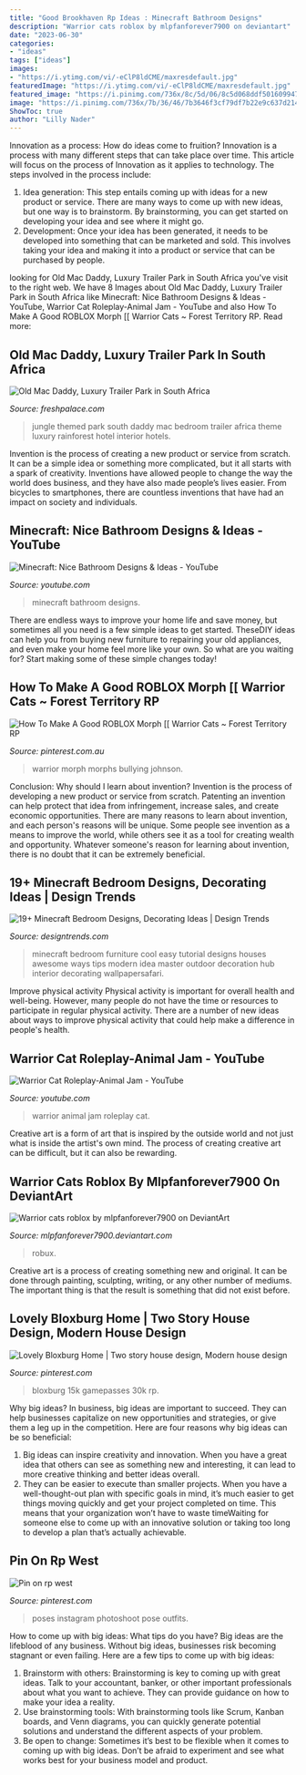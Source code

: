```yaml
---
title: "Good Brookhaven Rp Ideas : Minecraft Bathroom Designs"
description: "Warrior cats roblox by mlpfanforever7900 on deviantart"
date: "2023-06-30"
categories:
- "ideas"
tags: ["ideas"]
images:
- "https://i.ytimg.com/vi/-eClP8ldCME/maxresdefault.jpg"
featuredImage: "https://i.ytimg.com/vi/-eClP8ldCME/maxresdefault.jpg"
featured_image: "https://i.pinimg.com/736x/8c/5d/06/8c5d068ddf501609947c5821de702cf5.jpg"
image: "https://i.pinimg.com/736x/7b/36/46/7b3646f3cf79df7b22e9c637d21470d1.jpg"
ShowToc: true
author: "Lilly Nader"
---
```



Innovation as a process: How do ideas come to fruition?
Innovation is a process with many different steps that can take place over time. This article will focus on the process of Innovation as it applies to technology. The steps involved in the process include: 
1. Idea generation: This step entails coming up with ideas for a new product or service. There are many ways to come up with new ideas, but one way is to brainstorm. By brainstorming, you can get started on developing your idea and see where it might go. 
2. Development: Once your idea has been generated, it needs to be developed into something that can be marketed and sold. This involves taking your idea and making it into a product or service that can be purchased by people. 

	

		
looking for Old Mac Daddy, Luxury Trailer Park in South Africa you've visit to the right web. We have 8 Images about Old Mac Daddy, Luxury Trailer Park in South Africa like Minecraft: Nice Bathroom Designs &amp; Ideas - YouTube, Warrior Cat Roleplay-Animal Jam - YouTube and also How To Make A Good ROBLOX Morph [[ Warrior Cats ~ Forest Territory RP. Read more:
		
    
## Old Mac Daddy, Luxury Trailer Park In South Africa

<img loading=lazy src="http://www.freshpalace.com/wp-content/uploads/2013/05/Trailer-Park-South-Africa-Jungle-Themed-Bedroom.jpg" onerror="this.onerror=null;this.src='https://tse4.mm.bing.net/th?id=OIP.fAfLw17AbmTDUQ8JPbFC0wHaE8&amp;pid=15.1';" alt="Old Mac Daddy, Luxury Trailer Park in South Africa">

_Source: freshpalace.com_

>jungle themed park south daddy mac bedroom trailer africa theme luxury rainforest hotel interior hotels. 

	

Invention is the process of creating a new product or service from scratch. It can be a simple idea or something more complicated, but it all starts with a spark of creativity. Inventions have allowed people to change the way the world does business, and they have also made people’s lives easier. From bicycles to smartphones, there are countless inventions that have had an impact on society and individuals.

    
## Minecraft: Nice Bathroom Designs &amp; Ideas - YouTube

<img loading=lazy src="http://i.ytimg.com/vi/J9TO_pAsVNw/maxresdefault.jpg" onerror="this.onerror=null;this.src='https://tse3.mm.bing.net/th?id=OIP.fCEVHEuPT82c3G7Mp4XOHgHaEK&amp;pid=15.1';" alt="Minecraft: Nice Bathroom Designs &amp; Ideas - YouTube">

_Source: youtube.com_

>minecraft bathroom designs. 

	

There are endless ways to improve your home life and save money, but sometimes all you need is a few simple ideas to get started. TheseDIY ideas can help you from buying new furniture to repairing your old appliances, and even make your home feel more like your own. So what are you waiting for? Start making some of these simple changes today!

    
## How To Make A Good ROBLOX Morph [[ Warrior Cats ~ Forest Territory RP

<img loading=lazy src="https://i.pinimg.com/736x/8c/5d/06/8c5d068ddf501609947c5821de702cf5.jpg" onerror="this.onerror=null;this.src='https://tse3.mm.bing.net/th?id=OIP.TY9VhpbI7BHIcGR88UsYqwHaEK&amp;pid=15.1';" alt="How To Make A Good ROBLOX Morph [[ Warrior Cats ~ Forest Territory RP">

_Source: pinterest.com.au_

>warrior morph morphs bullying johnson. 

	

Conclusion: Why should I learn about invention?
Invention is the process of developing a new product or service from scratch. Patenting an invention can help protect that idea from infringement, increase sales, and create economic opportunities. There are many reasons to learn about invention, and each person's reasons will be unique. Some people see invention as a means to improve the world, while others see it as a tool for creating wealth and opportunity. Whatever someone's reason for learning about invention, there is no doubt that it can be extremely beneficial.

    
## 19+ Minecraft Bedroom Designs, Decorating Ideas | Design Trends

<img loading=lazy src="https://images.designtrends.com/wp-content/uploads/2015/10/11102115/Minecraft-Furniture-Bedroom-tips-.png" onerror="this.onerror=null;this.src='https://tse3.mm.bing.net/th?id=OIP.6B3ujuLkObc0b25LiZv_1wHaFm&amp;pid=15.1';" alt="19+ Minecraft Bedroom Designs, Decorating Ideas | Design Trends">

_Source: designtrends.com_

>minecraft bedroom furniture cool easy tutorial designs houses awesome ways tips modern idea master outdoor decoration hub interior decorating wallpapersafari. 

	

Improve physical activity
Physical activity is important for overall health and well-being. However, many people do not have the time or resources to participate in regular physical activity. There are a number of new ideas about ways to improve physical activity that could help make a difference in people's health.

    
## Warrior Cat Roleplay-Animal Jam - YouTube

<img loading=lazy src="https://i.ytimg.com/vi/-eClP8ldCME/maxresdefault.jpg" onerror="this.onerror=null;this.src='https://tse4.mm.bing.net/th?id=OIP.nhtzZCnmnMrOT3gKN6xkMAHaEK&amp;pid=15.1';" alt="Warrior Cat Roleplay-Animal Jam - YouTube">

_Source: youtube.com_

>warrior animal jam roleplay cat. 

	

Creative art is a form of art that is inspired by the outside world and not just what is inside the artist's own mind. The process of creating creative art can be difficult, but it can also be rewarding.

    
## Warrior Cats Roblox By Mlpfanforever7900 On DeviantArt

<img loading=lazy src="https://img00.deviantart.net/55c1/i/2014/039/0/9/warrior_cats_roblox_by_mlpfanforever7900-d75nsst.png" onerror="this.onerror=null;this.src='https://tse3.mm.bing.net/th?id=OIP.OvqwnA2JoTNYl5m5MKAIcQHaD4&amp;pid=15.1';" alt="Warrior cats roblox by mlpfanforever7900 on DeviantArt">

_Source: mlpfanforever7900.deviantart.com_

>robux. 

	

Creative art is a process of creating something new and original. It can be done through painting, sculpting, writing, or any other number of mediums. The important thing is that the result is something that did not exist before.

    
## Lovely Bloxburg Home | Two Story House Design, Modern House Design

<img loading=lazy src="https://i.pinimg.com/736x/5c/f4/79/5cf479f9c26df38ef8b1a2ab8b628e3f.jpg" onerror="this.onerror=null;this.src='https://tse3.mm.bing.net/th?id=OIP.tB4pAcO31aW4QoCrqtww1AHaEK&amp;pid=15.1';" alt="Lovely Bloxburg Home | Two story house design, Modern house design">

_Source: pinterest.com_

>bloxburg 15k gamepasses 30k rp. 

	

Why big ideas?
In business, big ideas are important to succeed. They can help businesses capitalize on new opportunities and strategies, or give them a leg up in the competition. Here are four reasons why big ideas can be so beneficial: 
1) Big ideas can inspire creativity and innovation. When you have a great idea that others can see as something new and interesting, it can lead to more creative thinking and better ideas overall. 
2) They can be easier to execute than smaller projects. When you have a well-thought-out plan with specific goals in mind, it’s much easier to get things moving quickly and get your project completed on time. This means that your organization won’t have to waste timeWaiting for someone else to come up with an innovative solution or taking too long to develop a plan that’s actually achievable.

    
## Pin On Rp West

<img loading=lazy src="https://i.pinimg.com/736x/7b/36/46/7b3646f3cf79df7b22e9c637d21470d1.jpg" onerror="this.onerror=null;this.src='https://tse4.mm.bing.net/th?id=OIP.aYHnHRAJ928BaILZ4qEO9gHaKY&amp;pid=15.1';" alt="Pin on rp west">

_Source: pinterest.com_

>poses instagram photoshoot pose outfits. 

	

How to come up with big ideas: What tips do you have?
Big ideas are the lifeblood of any business. Without big ideas, businesses risk becoming stagnant or even failing. Here are a few tips to come up with big ideas: 
1. Brainstorm with others: Brainstorming is key to coming up with great ideas. Talk to your accountant, banker, or other important professionals about what you want to achieve. They can provide guidance on how to make your idea a reality. 
2. Use brainstorming tools: With brainstorming tools like Scrum, Kanban boards, and Venn diagrams, you can quickly generate potential solutions and understand the different aspects of your problem. 
3. Be open to change: Sometimes it’s best to be flexible when it comes to coming up with big ideas. Don’t be afraid to experiment and see what works best for your business model and product.

